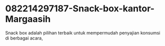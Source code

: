 # 082214297187-Snack-box-kantor-Margaasih
Snack box adalah pilihan terbaik untuk mempermudah penyajian konsumsi di berbagai acara, 
